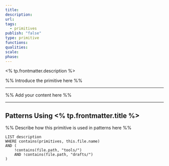 ```yaml
---
title: 
description: 
url: 
tags:
  - primitives
publish: "false"
type: primitive
functions: 
qualities: 
scale: 
phase:
---
```


<% tp.frontmatter.description %>

%% Introduce the primitive here %%

---

%% Add your content here %%

---

## Patterns Using <% tp.frontmatter.title %>

%% Describe how this primitive is used in patterns here %%

```dataview
LIST description
WHERE contains(primitives, this.file.name)
AND (
    !contains(file.path, "tools/") 
    AND !contains(file.path, "drafts/")
)
```